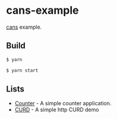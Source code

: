 # cans-example

[cans](https://github.com/djyde/cans) example.

## Build

```bash
$ yarn

$ yarn start
```

## Lists

- [Counter](https://github.com/djyde/cans-example/blob/master/src/Counter/index.js) - A simple counter application.
- [CURD](https://github.com/djyde/cans-example/blob/master/src/CURD/index.js) - A simple http CURD demo
